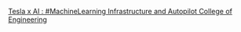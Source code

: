[Tesla x AI : #MachineLearning Infrastructure and Autopilot   College of Engineering ](https://qi.tc/qi/9078)